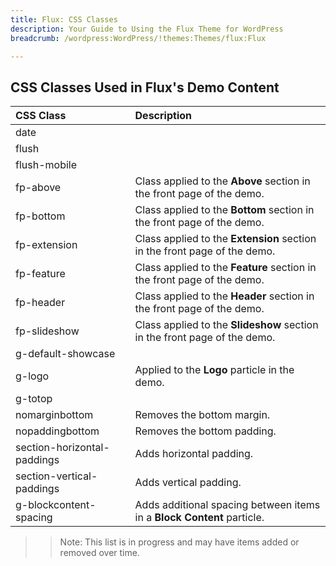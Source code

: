 ```yaml
---
title: Flux: CSS Classes
description: Your Guide to Using the Flux Theme for WordPress
breadcrumb: /wordpress:WordPress/!themes:Themes/flux:Flux

---
```


## CSS Classes Used in Flux's Demo Content

| CSS Class                   | Description                                                                                                             |
| :-----                      | :-----                                                                                                                  |
| date                        |                                                                                                                         |
| flush                       |                                                                                                                         |
| flush-mobile                |                                                                                                                         |
| fp-above                    | Class applied to the **Above** section in the front page of the demo.                                                   |
| fp-bottom                   | Class applied to the **Bottom** section in the front page of the demo.                                                  |
| fp-extension                | Class applied to the **Extension** section in the front page of the demo.                                               |
| fp-feature                  | Class applied to the **Feature** section in the front page of the demo.                                                 |
| fp-header                   | Class applied to the **Header** section in the front page of the demo.                                                  |
| fp-slideshow                | Class applied to the **Slideshow** section in the front page of the demo.                                               |
| g-default-showcase          |                                                                                                                         |
| g-logo                      | Applied to the **Logo** particle in the demo.                                                                           |
| g-totop                     |                                                                                                                         |
| nomarginbottom              | Removes the bottom margin.                                                                                              |
| nopaddingbottom             | Removes the bottom padding.                                                                                             |
| section-horizontal-paddings | Adds horizontal padding.                                                                                                |
| section-vertical-paddings   | Adds vertical padding.                                                                                                  |
| g-blockcontent-spacing      | Adds additional spacing between items in a **Block Content** particle.                                                  |

>> Note: This list is in progress and may have items added or removed over time.
